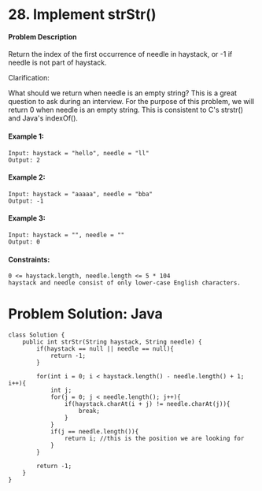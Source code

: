 # 28. Implement strStr()

#### Problem Description

Return the index of the first occurrence of needle in haystack, or -1 if needle is not part of haystack.

Clarification:

What should we return when needle is an empty string? This is a great question to ask during an interview.
For the purpose of this problem, we will return 0 when needle is an empty string. This is consistent to C's strstr() and Java's indexOf().

 

#### Example 1:
````
Input: haystack = "hello", needle = "ll"
Output: 2
````
#### Example 2:
````
Input: haystack = "aaaaa", needle = "bba"
Output: -1
````
#### Example 3:
````
Input: haystack = "", needle = ""
Output: 0
 ````

#### Constraints:
````
0 <= haystack.length, needle.length <= 5 * 104
haystack and needle consist of only lower-case English characters.
````

# Problem Solution: Java
```
class Solution {
    public int strStr(String haystack, String needle) {
        if(haystack == null || needle == null){
            return -1;
        }
        
        for(int i = 0; i < haystack.length() - needle.length() + 1; i++){
            int j;
            for(j = 0; j < needle.length(); j++){
                if(haystack.charAt(i + j) != needle.charAt(j)){
                    break;  
                }
            }
            if(j == needle.length()){
                return i; //this is the position we are looking for
            }
        }
        
        return -1;
    }
}
````
